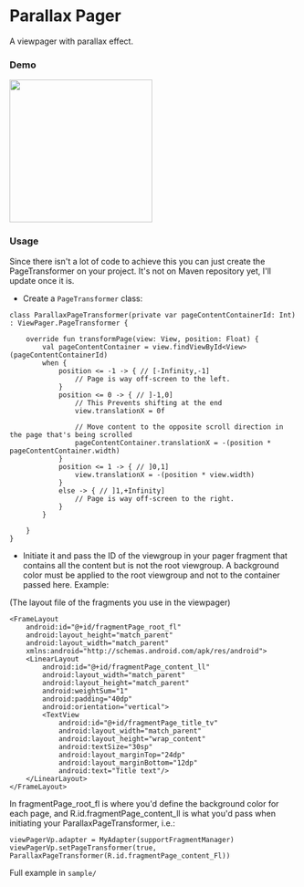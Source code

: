 # Parallax Pager
A viewpager with parallax effect.

### Demo
<img src="https://cdn.discordapp.com/attachments/420735220593983508/536641040644571152/demo.gif" width="250">

### Usage

Since there isn't a lot of code to achieve this you can just create the PageTransformer on your project. It's not on Maven repository yet, I'll update once it is. 

- Create a `PageTransformer` class:
```
class ParallaxPageTransformer(private var pageContentContainerId: Int) : ViewPager.PageTransformer {

    override fun transformPage(view: View, position: Float) {
        val pageContentContainer = view.findViewById<View>(pageContentContainerId)
        when {
            position <= -1 -> { // [-Infinity,-1]
                // Page is way off-screen to the left.
            }
            position <= 0 -> { // ]-1,0]
                // This Prevents shifting at the end
                view.translationX = 0f

                // Move content to the opposite scroll direction in the page that's being scrolled
                pageContentContainer.translationX = -(position * pageContentContainer.width)
            }
            position <= 1 -> { // ]0,1]
                view.translationX = -(position * view.width)
            }
            else -> { // ]1,+Infinity]
                // Page is way off-screen to the right.
            }
        }

    }
}
```

- Initiate it and pass the ID of the viewgroup in your pager fragment that contains all the content but is
not the root viewgroup.
A background color must be applied to the root viewgroup and not to the container passed here.
Example:

(The layout file of the fragments you use in the viewpager)
```
<FrameLayout
    android:id="@+id/fragmentPage_root_fl"
    android:layout_height="match_parent"
    android:layout_width="match_parent"
    xmlns:android="http://schemas.android.com/apk/res/android">
    <LinearLayout
        android:id="@+id/fragmentPage_content_ll"
        android:layout_width="match_parent"
        android:layout_height="match_parent"
        android:weightSum="1"
        android:padding="40dp"
        android:orientation="vertical">
        <TextView
            android:id="@+id/fragmentPage_title_tv"
            android:layout_width="match_parent"
            android:layout_height="wrap_content"
            android:textSize="30sp"
            android:layout_marginTop="24dp"
            android:layout_marginBottom="12dp"
            android:text="Title text"/>
    </LinearLayout>
</FrameLayout>
```
In fragmentPage_root_fl is where you'd define the background color for each page, and R.id.fragmentPage_content_ll
is what you'd pass when initiating your ParallaxPageTransformer, i.e.:
```
viewPagerVp.adapter = MyAdapter(supportFragmentManager)
viewPagerVp.setPageTransformer(true, ParallaxPageTransformer(R.id.fragmentPage_content_Fl))
```

Full example in `sample/`


